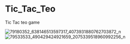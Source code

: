 # Tic_Tac_Teo
Tic Tac teo game 


![79180352_638146513597317_4073931880762703872_n](https://user-images.githubusercontent.com/46280184/70930744-d0fbc700-202d-11ea-827d-4256307e7065.jpg)
![79533533_490429424921659_2075339518960992256_n](https://user-images.githubusercontent.com/46280184/70930746-d0fbc700-202d-11ea-9ef2-8dfd17924dff.jpg)
